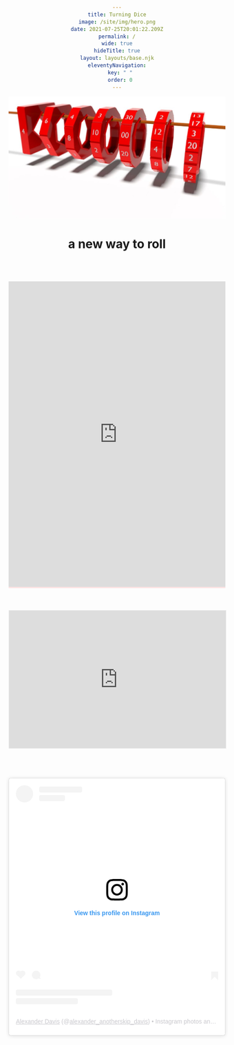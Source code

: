 ```yaml
---
title: Turning Dice
image: /site/img/hero.png
date: 2021-07-25T20:01:22.209Z
permalink: /
wide: true
hideTitle: true
layout: layouts/base.njk
eleventyNavigation:
  key: " "
  order: 0
---
```


<style>
  body {
    text-align: center;
}
  main {
    margin: auto;
}
</style>

![Six ring dice hanging on a wood rod. d4, d6, d8, d10, d10s, d12, d20.](/site/img/hero.png)

# a new way to roll

<br>
<br>
<br>
<div style="background-color: rgb(255 0 0 / 10%)">
<iframe src="https://docs.google.com/forms/d/e/1FAIpQLScF2Bs-LCJvN3F9hDZt5LUd_IFAsYbTxe02yNXdbINHPE7Xvw/viewform?embedded=true" 
width="100%" height="710" frameborder="0" marginheight="0" marginwidth="0">Loading…</iframe>
</div>
<br>
<br>
<br>

<iframe src="https://turningdice.substack.com/embed" width="100%" height="320" style="border:1px solid #EEE; background:white; margin:auto;" frameborder="0" scrolling="no"></iframe>

<br>
<br>
<br>
<br>

  <style>
    .instagram-media {
      margin: 15px auto !important;
    }
  </style>
  <blockquote class="instagram-media"
    data-instgrm-permalink="https://www.instagram.com/alexander_anotherskip_davis/?utm_source=ig_embed&amp;utm_campaign=loading"
    data-instgrm-version="14"
    style=" background:#FFF; border:0; border-radius:3px; box-shadow:0 0 1px 0 rgba(0,0,0,0.5),0 1px 10px 0 rgba(0,0,0,0.15); margin: 15px auto !important; max-width:540px; min-width:326px; padding:0; width:99.375%; width:-webkit-calc(100% - 2px); width:calc(100% - 2px);">
    <div style="padding:16px;"> <a
        href="https://www.instagram.com/alexander_anotherskip_davis/?utm_source=ig_embed&amp;utm_campaign=loading"
        style=" background:#FFFFFF; line-height:0; padding:0 0; text-align:center; text-decoration:none; width:100%;"
        target="_blank">
        <div style=" display: flex; flex-direction: row; align-items: center;">
          <div
            style="background-color: #F4F4F4; border-radius: 50%; flex-grow: 0; height: 40px; margin-right: 14px; width: 40px;">
          </div>
          <div style="display: flex; flex-direction: column; flex-grow: 1; justify-content: center;">
            <div
              style=" background-color: #F4F4F4; border-radius: 4px; flex-grow: 0; height: 14px; margin-bottom: 6px; width: 100px;">
            </div>
            <div style=" background-color: #F4F4F4; border-radius: 4px; flex-grow: 0; height: 14px; width: 60px;"></div>
          </div>
        </div>
        <div style="padding: 19% 0;"></div>
        <div style="display:block; height:50px; margin:0 auto 12px; width:50px;"><svg width="50px" height="50px"
            viewBox="0 0 60 60" version="1.1" xmlns="https://www.w3.org/2000/svg"
            xmlns:xlink="https://www.w3.org/1999/xlink">
            <g stroke="none" stroke-width="1" fill="none" fill-rule="evenodd">
              <g transform="translate(-511.000000, -20.000000)" fill="#000000">
                <g>
                  <path
                    d="M556.869,30.41 C554.814,30.41 553.148,32.076 553.148,34.131 C553.148,36.186 554.814,37.852 556.869,37.852 C558.924,37.852 560.59,36.186 560.59,34.131 C560.59,32.076 558.924,30.41 556.869,30.41 M541,60.657 C535.114,60.657 530.342,55.887 530.342,50 C530.342,44.114 535.114,39.342 541,39.342 C546.887,39.342 551.658,44.114 551.658,50 C551.658,55.887 546.887,60.657 541,60.657 M541,33.886 C532.1,33.886 524.886,41.1 524.886,50 C524.886,58.899 532.1,66.113 541,66.113 C549.9,66.113 557.115,58.899 557.115,50 C557.115,41.1 549.9,33.886 541,33.886 M565.378,62.101 C565.244,65.022 564.756,66.606 564.346,67.663 C563.803,69.06 563.154,70.057 562.106,71.106 C561.058,72.155 560.06,72.803 558.662,73.347 C557.607,73.757 556.021,74.244 553.102,74.378 C549.944,74.521 548.997,74.552 541,74.552 C533.003,74.552 532.056,74.521 528.898,74.378 C525.979,74.244 524.393,73.757 523.338,73.347 C521.94,72.803 520.942,72.155 519.894,71.106 C518.846,70.057 518.197,69.06 517.654,67.663 C517.244,66.606 516.755,65.022 516.623,62.101 C516.479,58.943 516.448,57.996 516.448,50 C516.448,42.003 516.479,41.056 516.623,37.899 C516.755,34.978 517.244,33.391 517.654,32.338 C518.197,30.938 518.846,29.942 519.894,28.894 C520.942,27.846 521.94,27.196 523.338,26.654 C524.393,26.244 525.979,25.756 528.898,25.623 C532.057,25.479 533.004,25.448 541,25.448 C548.997,25.448 549.943,25.479 553.102,25.623 C556.021,25.756 557.607,26.244 558.662,26.654 C560.06,27.196 561.058,27.846 562.106,28.894 C563.154,29.942 563.803,30.938 564.346,32.338 C564.756,33.391 565.244,34.978 565.378,37.899 C565.522,41.056 565.552,42.003 565.552,50 C565.552,57.996 565.522,58.943 565.378,62.101 M570.82,37.631 C570.674,34.438 570.167,32.258 569.425,30.349 C568.659,28.377 567.633,26.702 565.965,25.035 C564.297,23.368 562.623,22.342 560.652,21.575 C558.743,20.834 556.562,20.326 553.369,20.18 C550.169,20.033 549.148,20 541,20 C532.853,20 531.831,20.033 528.631,20.18 C525.438,20.326 523.257,20.834 521.349,21.575 C519.376,22.342 517.703,23.368 516.035,25.035 C514.368,26.702 513.342,28.377 512.574,30.349 C511.834,32.258 511.326,34.438 511.181,37.631 C511.035,40.831 511,41.851 511,50 C511,58.147 511.035,59.17 511.181,62.369 C511.326,65.562 511.834,67.743 512.574,69.651 C513.342,71.625 514.368,73.296 516.035,74.965 C517.703,76.634 519.376,77.658 521.349,78.425 C523.257,79.167 525.438,79.673 528.631,79.82 C531.831,79.965 532.853,80.001 541,80.001 C549.148,80.001 550.169,79.965 553.369,79.82 C556.562,79.673 558.743,79.167 560.652,78.425 C562.623,77.658 564.297,76.634 565.965,74.965 C567.633,73.296 568.659,71.625 569.425,69.651 C570.167,67.743 570.674,65.562 570.82,62.369 C570.966,59.17 571,58.147 571,50 C571,41.851 570.966,40.831 570.82,37.631">
                  </path>
                </g>
              </g>
            </g>
          </svg></div>
        <div style="padding-top: 8px;">
          <div
            style=" color:#3897f0; font-family:Arial,sans-serif; font-size:14px; font-style:normal; font-weight:550; line-height:18px;">
            View this profile on Instagram</div>
        </div>
        <div style="padding: 12.5% 0;"></div>
        <div style="display: flex; flex-direction: row; margin-bottom: 14px; align-items: center;">
          <div>
            <div
              style="background-color: #F4F4F4; border-radius: 50%; height: 12.5px; width: 12.5px; transform: translateX(0px) translateY(7px);">
            </div>
            <div
              style="background-color: #F4F4F4; height: 12.5px; transform: rotate(-45deg) translateX(3px) translateY(1px); width: 12.5px; flex-grow: 0; margin-right: 14px; margin-left: 2px;">
            </div>
            <div
              style="background-color: #F4F4F4; border-radius: 50%; height: 12.5px; width: 12.5px; transform: translateX(9px) translateY(-18px);">
            </div>
          </div>
          <div style="margin-left: 8px;">
            <div style=" background-color: #F4F4F4; border-radius: 50%; flex-grow: 0; height: 20px; width: 20px;"></div>
            <div
              style=" width: 0; height: 0; border-top: 2px solid transparent; border-left: 6px solid #f4f4f4; border-bottom: 2px solid transparent; transform: translateX(16px) translateY(-4px) rotate(30deg)">
            </div>
          </div>
          <div style="margin-left: auto;">
            <div
              style=" width: 0px; border-top: 8px solid #F4F4F4; border-right: 8px solid transparent; transform: translateY(16px);">
            </div>
            <div
              style=" background-color: #F4F4F4; flex-grow: 0; height: 12px; width: 16px; transform: translateY(-4px);">
            </div>
            <div
              style=" width: 0; height: 0; border-top: 8px solid #F4F4F4; border-left: 8px solid transparent; transform: translateY(-4px) translateX(8px);">
            </div>
          </div>
        </div>
        <div style="display: flex; flex-direction: column; flex-grow: 1; justify-content: center; margin-bottom: 24px;">
          <div
            style=" background-color: #F4F4F4; border-radius: 4px; flex-grow: 0; height: 14px; margin-bottom: 6px; width: 224px;">
          </div>
          <div style=" background-color: #F4F4F4; border-radius: 4px; flex-grow: 0; height: 14px; width: 144px;"></div>
        </div>
      </a>
      <p
        style=" color:#c9c8cd; font-family:Arial,sans-serif; font-size:14px; line-height:17px; margin-bottom:0; margin-top:8px; overflow:hidden; padding:8px 0 7px; text-align:center; text-overflow:ellipsis; white-space:nowrap;">
        <a href="https://www.instagram.com/alexander_anotherskip_davis/?utm_source=ig_embed&amp;utm_campaign=loading"
          style=" color:#c9c8cd; font-family:Arial,sans-serif; font-size:14px; font-style:normal; font-weight:normal; line-height:17px;"
          target="_blank">Alexander Davis</a> (@<a
          href="https://www.instagram.com/alexander_anotherskip_davis/?utm_source=ig_embed&amp;utm_campaign=loading"
          style=" color:#c9c8cd; font-family:Arial,sans-serif; font-size:14px; font-style:normal; font-weight:normal; line-height:17px;"
          target="_blank">alexander_anotherskip_davis</a>) • Instagram photos and videos
      </p>
    </div>
  </blockquote>
  <script async src="//www.instagram.com/embed.js"></script>
